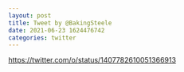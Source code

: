 ```yaml
--- 
layout: post 
title: Tweet by @BakingSteele 
date: 2021-06-23 1624476742 
categories: twitter 
--- 
```

https://twitter.com/o/status/1407782610051366913